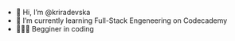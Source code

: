 - 👋 Hi, I’m @kriradevska
- 🌱 I’m currently learning Full-Stack Engeneering on Codecademy
- 👩🏻‍🎓 Begginer in coding
